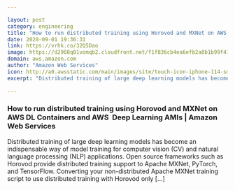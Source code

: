 ```yaml
---

layout: post
category: engineering
title: "How to run distributed training using Horovod and MXNet on AWS DL Containers and AWS  Deep Learning AMIs"
date: 2020-09-01 19:36:31
link: https://vrhk.co/32Q5Dao
image: https://d2908q01vomqb2.cloudfront.net/f1f836cb4ea6efb2a0b1b99f41ad8b103eff4b59/2020/09/01/1-Architecture.jpg
domain: aws.amazon.com
author: "Amazon Web Services"
icon: http://a0.awsstatic.com/main/images/site/touch-icon-iphone-114-smile.png
excerpt: "Distributed training of large deep learning models has become an indispensable way of model training for computer vision (CV) and natural language processing (NLP) applications. Open source frameworks such as Horovod provide distributed training support to Apache MXNet, PyTorch, and TensorFlow. Converting your non-distributed Apache MXNet training script to use distributed training with Horovod only […]"

---
```


### How to run distributed training using Horovod and MXNet on AWS DL Containers and AWS  Deep Learning AMIs | Amazon Web Services

Distributed training of large deep learning models has become an indispensable way of model training for computer vision (CV) and natural language processing (NLP) applications. Open source frameworks such as Horovod provide distributed training support to Apache MXNet, PyTorch, and TensorFlow. Converting your non-distributed Apache MXNet training script to use distributed training with Horovod only […]